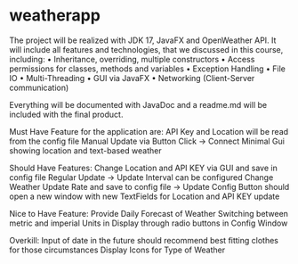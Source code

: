 # weatherapp

The project will be realized with JDK 17, JavaFX and OpenWeather API. It will include all features and technologies, that we discussed in this course, including:
• Inheritance, overriding, multiple constructors
• Access permissions for classes, methods and variables
• Exception Handling
• File IO
• Multi-Threading
• GUI via JavaFX
• Networking (Client-Server communication)

Everything will be documented with JavaDoc and a readme.md will be included with the final product.

Must Have Feature for the application are:
<done> API Key and Location will be read from the config file
<done> Manual Update via Button Click -> Connect
<done> Minimal Gui showing location and text-based weather

Should Have Features:
<done> Change Location and API KEY via GUI and save in config file
<done> Regular Update -> Update Interval can be configured
<done> Change Weather Update Rate and save to config file -> Update Config Button should open a new window with new TextFields for Location and API KEY update

Nice to Have Feature:
<done> Provide Daily Forecast of Weather
<not done> Switching between metric and imperial Units in Display through radio buttons in Config Window

Overkill:
<not done> Input of date in the future should recommend best fitting clothes for those circumstances
<not done> Display Icons for Type of Weather
